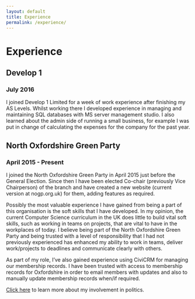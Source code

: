 ```yaml
---
layout: default
title: Experience
permalink: /experience/
---
```


# Experience

## Develop 1
### July 2016
I joined Develop 1 Limited for a week of work experience after finishing my AS Levels. Whilst working there I developed experience in managing and maintaining SQL databases with MS server management studio. I also learned about the admin side of running a small business, for example I was put in change of calculating the expenses for the company for the past year.

## North Oxfordshire Green Party
### April 2015 - Present
I joined the North Oxfordshire Green Party in April 2015 just before the General Election. Since then I have been elected Co-chair (previously Vice Chairperson) of the branch and have created a new website (current version at nogp.org.uk) for them, adding features as required. 


Possibly the most valuable experience I have gained from being a part of this organisation is the soft skills that I have developed. In my opinion, the current Computer Science curriculum in the UK does little to build vital soft skills, such as working in teams on projects, that are vital to have in the workplaces of today. I believe being part of the North Oxfordshire Green Party and being trusted with a level of responsibility that I had not previously experienced has enhanced my ability to work in teams, deliver work/projects to deadlines and communicate clearly with others.


As part of my role, I’ve also gained experience using CiviCRM for managing our membership records. I have been trusted with access to membership records for Oxfordshire in order to email members with updates and also to manually update membership records when/if required.


[Click here](/politics/) to learn more about my involvement in politics.   
